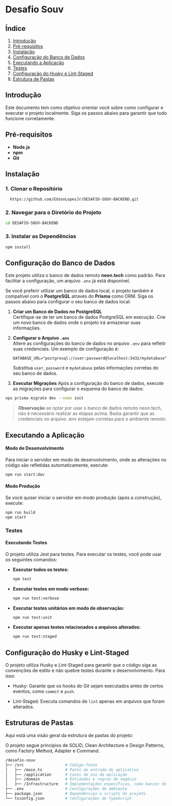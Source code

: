 # Desafio Souv

## Índice

1. [Introdução](#introdução)
2. [Pré-requisitos](#pré-requisitos)
3. [Instalação](#instalação)
4. [Configuração do Banco de Dados](#configuração-do-banco-de-dados)
5. [Executando a Aplicação](#executando-a-aplicação)
6. [Testes](#testes)
7. [Configuração do Husky e Lint-Staged](#configuração-do-husky-e-lint-Staged)
8. [Estrutura de Pastas](#estrutura-de-pastas)

## Introdução

Este documento tem como objetivo orientar você sobre como configurar e executar o projeto localmente. Siga os passos abaixo para garantir que tudo funcione corretamente.

## Pré-requisitos

- **Node.js**
- **npm**
- **Git**

## Instalação

### 1. Clonar o Repositório

```bash
  https://github.com/EdsonLopesJr/DESAFIO-SOUV-BACKEND.git
```

### 2. Navegar para o Diretório do Projeto

```bash
cd DESAFIO-SOUV-BACKEND
```

### 3. Instalar as Dependências

```bash
npm install
```

## Configuração do Banco de Dados

Este projeto utiliza o banco de dados remoto **neon.tech** como padrão. Para facilitar a configuração, um arquivo `.env` já está disponível.

Se você preferir utilizar um banco de dados local, o projeto também é compatível com o **PostgreSQL** através do **Prisma** como ORM. Siga os passos abaixo para configurar o seu banco de dados local:

1. **Criar um Banco de Dados no PostgreSQL**  
   Certifique-se de ter um banco de dados PostgreSQL em execução. Crie um novo banco de dados onde o projeto irá armazenar suas informações.

2. **Configurar o Arquivo `.env`**  
   Altere as configurações do banco de dados no arquivo `.env` para refletir suas credenciais. Um exemplo de configuração é:

   ```env
   DATABASE_URL="postgresql://user:password@localhost:5432/mydatabase"
   ```

   Substitua `user`, `password` e `mydatabase` pelas informações corretas do seu banco de dados.

3. **Executar Migrações**
   Após a configuração do banco de dados, execute as migrações para configurar o esquema do banco de dados:

```bash
npx prisma migrate dev --name init
```

> **Observação**
> se optar por usar o banco de dados remoto neon.tech, não é necessário realizar as etapas acima. Basta garantir que as credenciais no arquivo .env estejam corretas para o ambiente remoto.

## Executando a Aplicação

#### **Modo de Desenvolvimento**

Para iniciar o servidor em modo de desenvolvimento, onde as alterações no código são refletidas automaticamente, execute:

```bash
npm run start:dev
```

#### **Modo Produção**

Se você quiser iniciar o servidor em modo produção (após a construção), execute:

```bash
npm run build
npm start
```

### Testes

#### Executando Testes

O projeto utiliza Jest para testes. Para executar os testes, você pode usar os seguintes comandos:

- **Executar todos os testes:**

  ```bash
  npm test
  ```

- **Executar testes em modo verbose:**

  ```bash
  npm run test:verbose
  ```

- **Executar testes unitários em modo de observação:**

  ```bash
  npm run test:unit
  ```

- **Executar apenas testes relacionados a arquivos alterados:**

  ```bash
  npm run test:staged
  ```

## Configuração do Husky e Lint-Staged

O projeto utiliza Husky e Lint-Staged para garantir que o código siga as convenções de estilo e não quebre testes durante o desenvolvimento. Para isso:

- Husky: Garante que os hooks do Git sejam executados antes de certos eventos, como `commit` e `push`.

- Lint-Staged: Executa comandos de `lint` apenas em arquivos que foram alterados.

## Estruturas de Pastas

Aqui está uma visão geral da estrutura de pastas do projeto:

O projeto segue princípios de SOLID, Clean Architecture e Design Patterns, como Factory Method, Adapter e Command.

```bash
/desafio-souv
├── /src                  # Código-fonte
│   ├── /main.ts          # Ponto de entrada do aplicativo
│   ├── /application      # Casos de uso da aplicação
│   ├── /domain           # Entidades e regras de negócio
│   ├── /Infrastructure   # Implementações específicas, como bancos de dados e API
├── .env                  # Configurações de ambiente
├── package.json          # Dependências e scripts do projeto
└── tsconfig.json         # Configurações do TypeScript
```
